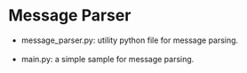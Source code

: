 # Message Parser

* message_parser.py: utility python file for message parsing.
<br/><br/>
* main.py: a simple sample for message parsing.

